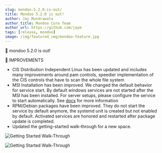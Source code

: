 ```yaml
---
slug: mondoo-5.2.0-is-out/
title: Mondoo 5.2.0 is out!
author: Jay Mundrawala
author_title: Mondoo Core Team
author_url: https://github.com/jaym
tags: [release, mondoo]
image: /img/featured_img/mondoo-feature.jpg
---
```


🥳 mondoo 5.2.0 is out!

🧹 IMPROVEMENTS

- CIS Distribution Independent Linux has been updated and includes many improvements around pam controls, speedier implementation of the CIS controls that have to scan the whole file system
- MSI Installation has been improved. We changed the default behavior for service start. By default windows services are not started after the MSI has been installed. For server setups, please configure the service to start automatically. See [docs](/cnspec/cnspec-oper/cnspec-windows-intro/) for more information
- RPM/Debian packages have been improved. They do not start the service by default anymore, the systemd unit is created but not enabled by default. Activated services are honored and restarted after package update is completed.
- Updated the getting-started walk-through for a new space.

![Getting Started Walk-Through](/img/releases/2021-09-13-mondoo-5.2.0-is-out/getting-started-1.png)

![Getting Started Walk-Through](/img/releases/2021-09-13-mondoo-5.2.0-is-out/getting-started-2.png)
